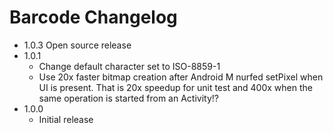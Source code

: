 # Barcode Changelog #

*   1.0.3 Open source release
*   1.0.1
    *   Change default character set to ISO-8859-1
    *   Use 20x faster bitmap creation after Android M nurfed setPixel when UI is present. That is 20x speedup for unit test and 400x when the same operation is started from an Activity!?
*   1.0.0
    *   Initial release